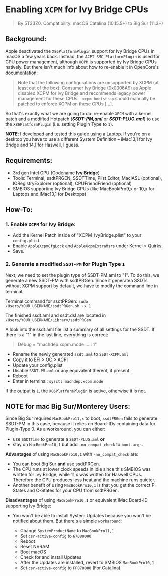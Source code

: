 # Enabling `XCPM` for Ivy Bridge CPUs
> By 5T33Z0. Compatibility: macOS Catalina (10.15.5+) to Big Sur (11.3+)

## Background: 
Apple deactivated the `X86PlatformPlugin` support for Ivy Bridge CPUs in macOS a few years back. Instead, the `ACPI_SMC_PlatformPlugin` is used for CPU power management, although `XCPM` is supported by Ivy Bridge CPUs natively. But there isn't much info about how to re-enable it in OpenCore's documentation:

>Note that the following configurations are unsupported by XCPM (at least out of the box): Consumer Ivy Bridge (0x0306A9) as Apple disabled XCPM for Ivy Bridge and recommends legacy power management for these CPUs. `_xcpm_bootstrap` should manually be patched to enforce XCPM on these CPUs […].

So that's exactly what we are going to do: re-enable `XPCM` with a kernel patch and a modified Hotpatch (***SSDT-PM,aml*** or ***SSDT-PLUG.aml***) to use the `X86PlatformPlugin` (i.e. setting Plugin Type to `1`).

**NOTE**: I developed and tested this guide using a Laptop. If you're on a desktop you have to use a different System Definition – iMac13,1 for Ivy Bridge and 14,1 for Haswell, I guess.

## Requirements:

* 3rd gen Intel CPU (Codename **Ivy Bridge**)
* Tools: Terminal, ssdtPRGEN, SSDTTime, Plist Editor, MaciASL (optional), IORegistryExplorer (optional), CPUFriendFriend (optional)
* SMBIOS supporting Ivy Bridge CPUs (like MacBookPro9,x or 10,x for Laptops and iMac13,1 for Desktops)

## How-To:

### 1. Enable `XCPM` for Ivy Bridge:

* Add the Kernel Patch inside of "XCPM_IvyBridge.plist" to your `config.plist`
* Enable `AppleXcpmCfgLock` and `AppleXcpmExtraMsrs` under Kernel > Quirks.
* Save.

### 2. Generate a modified `SSDT-PM` for Plugin Type `1`

Next, we need to set the plugin type of SSDT-PM.aml to "1". To do this, we generate a new SSDT-PM with ssdtPRGen. Since it generatea SSDTs without XCPM support by default, we have to modify the command line in terminal.

Terminal command for ssdtPRGen: `sudo /Users/YOUR_USERNAME/ssdtPRGen.sh -x 1`

The finished ssdt.aml and ssdt.dsl are located in `/Users/YOUR_USERNAME/Library/ssdtPRGen`

A look into the ssdt.aml file list a summary of all settings for the SSDT. If there is a "1" in the last line, everything is correct:

> Debug = "machdep.xcpm.mode.....: 1"

- Rename the newly generated `ssdt.aml` to `SSDT-XCPM.aml`
- Copy it to EFI > OC > ACPI
- Update your config.plist
- Disable `SSDT-PM.aml` or any equivalent thereof, if present.
- Reboot
- Enter in terminal: `sysctl machdep.xcpm.mode`

If the output is `1`, the `X86PlatformPlugin` is active, otherwise it is not.

## NOTE for mac Big Sur/Monterey Users:
Since Big Sur requires `MacBookPro11,x` to boot, `ssdtPRGen` fails to generate SSDT-PM in this case, because it relies on Board-IDs containing data for Plugin-Type 0. As a workaround, you can either:

- use `SSDTTime` to generate a `SSDT-PLUG.aml` **or** 
- stay on `MacBookPro10,1` but add `-no_compat_check` to `boot-args`.

**Advantages** of using `MacBookPro10,1` with `-no_compat_check` are:

- You can boot Big Sur **and** use ssdtPRGen. 
- The CPU runs at lower clock speeds in idle since this SMBIOS was written for Ivy Bridge, while 11,x was written for Haswell CPUs. Therefore the CPU produces less heat and the machine runs quieter.
- Another benefit of using `MacBookPro10,1` is that you get the correct P-States and C-States for your CPU from ssdtPRGen.

**Disadvantages** of using `MacBookPro10,1` or equivalent iMac Board-ID supporting Ivy Bridge: 

- You won't be able to install System Updates because you won't be notified about them. But there's a simple `workaround`:

	- Change `SystemProductName` to `MacBookPro11,1`
 	- Set `csr-active-config` to `67080000`
 	- Reboot
 	- Reset NVRAM
 	- Boot macOS
 	- Check for and install Updates
 	- After the Updates are installed, revert to SMBIOS `MacBookPro10,1`
 	- Set `csr-active-config` to `FF070000` (For Catalina) 
